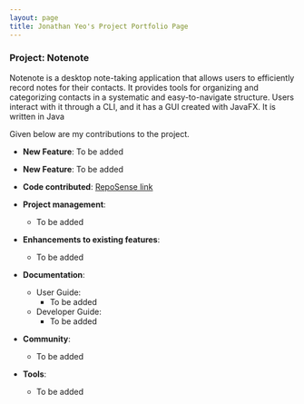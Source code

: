 ```yaml
---
layout: page
title: Jonathan Yeo's Project Portfolio Page
---
```


### Project: Notenote

Notenote is a desktop note-taking application that allows users to efficiently record notes for their contacts. It provides tools for organizing and categorizing contacts in a systematic and easy-to-navigate structure. Users interact with it through a CLI, and it has a GUI created with JavaFX. It is written in Java

Given below are my contributions to the project.

* **New Feature**: To be added

* **New Feature**: To be added

* **Code contributed**: [RepoSense link]()

* **Project management**:
    * To be added

* **Enhancements to existing features**:
    * To be added

* **Documentation**:
    * User Guide:
        * To be added
    * Developer Guide:
        * To be added

* **Community**:
    * To be added

* **Tools**:
    * To be added